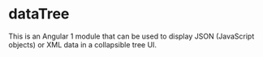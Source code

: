 # dataTree

This is an Angular 1 module that can be used to display JSON (JavaScript objects) or XML data in a collapsible tree UI.
